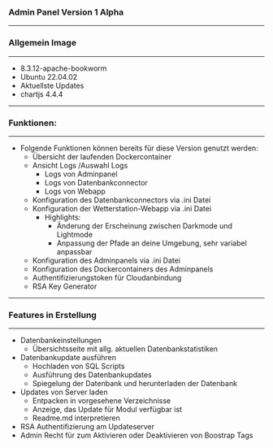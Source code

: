 ### Admin Panel Version 1 Alpha

---
### Allgemein Image
---
- 8.3.12-apache-bookworm
- Ubuntu 22.04.02
- Aktuellste Updates
- chartjs 4.4.4

---
### Funktionen:
---

- Folgende Funktionen können bereits für diese Version genutzt werden:
    - Übersicht der laufenden Dockercontainer
    - Ansicht Logs /Auswahl Logs
        - Logs von Adminpanel
        - Logs von Datenbankconnector
        - Logs von Webapp
    - Konfiguration des Datenbankconnectors via .ini Datei
    - Konfiguration der Wetterstation-Webapp via .ini Datei
        - Highlights: 
            - Änderung der Erscheinung zwischen Darkmode und Lightmode
            - Anpassung der Pfade an deine Umgebung, sehr variabel anpassbar
    - Konfiguration des Adminpanels via .ini Datei
    - Konfiguration des Dockercontainers des Adminpanels
    - Authentifizierungstoken für Cloudanbindung
    - RSA Key Generator
    

---
### Features in Erstellung
---
- Datenbankeinstellungen
    - Übersichtsseite mit allg. aktuellen Datenbankstatistiken
- Datenbankupdate ausführen
    - Hochladen von SQL Scripts 
    - Ausführung des Datenbankupdates
    - Spiegelung der Datenbank und herunterladen der Datenbank
- Updates von Server laden
    - Entpacken in vorgesehene Verzeichnisse 
    - Anzeige, das Update für Modul verfügbar ist
    - Readme.md interpretieren
- RSA Authentifizierung am Updateserver
- Admin Recht für zum Aktivieren oder Deaktivieren von Boostrap Tags